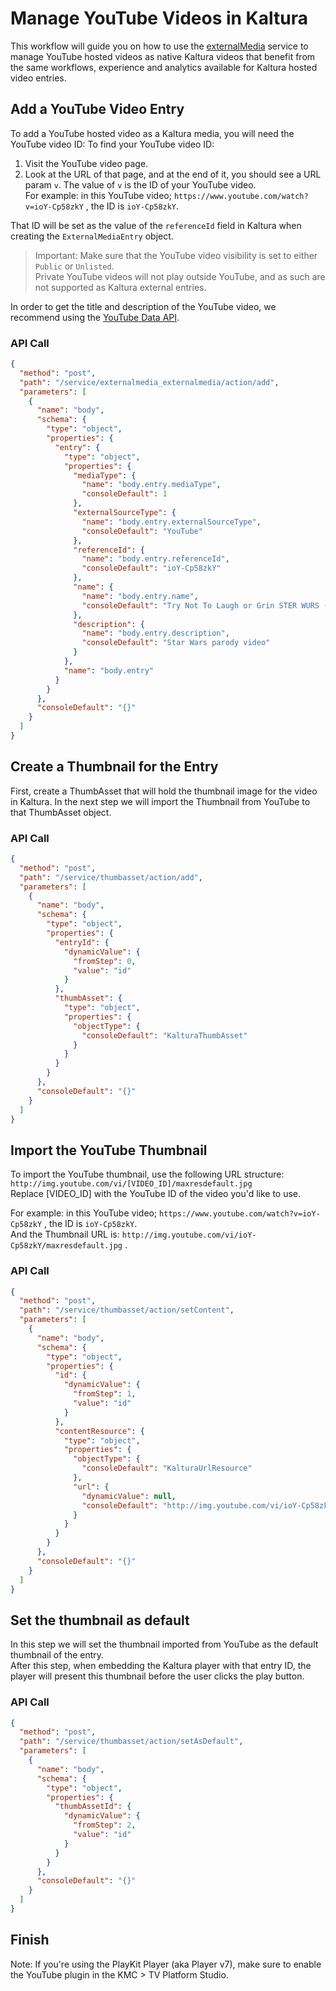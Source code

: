 <!--METADATA
{
  "summary": "Using ExternalMediaEntry to natively manage YouTube videos as Kaltura video entries, including support for all interactivity, analytics and enrichment capabilities, while keeping the video hosted and delivered by YouTube. The video will be played inside the Kaltura player (wrapping the YouTube chrome-less player)."
}
-->

# Manage YouTube Videos in Kaltura
This workflow will guide you on how to use the [externalMedia](https://developer.kaltura.com/api-docs/service/externalMedia) service to manage YouTube hosted videos as native Kaltura videos that benefit from the same workflows, experience and analytics available for Kaltura hosted video entries.

## Add a YouTube Video Entry
To add a YouTube hosted video as a Kaltura media, you will need the YouTube video ID:
To find your YouTube video ID: 

1. Visit the YouTube video page. 
2. Look at the URL of that page, and at the end of it, you should see a URL param `v`.   The value of `v` is the ID of your YouTube video.   
For example: in this YouTube video; `https://www.youtube.com/watch?v=ioY-Cp58zkY` , the ID is `ioY-Cp58zkY`.

That ID will be set as the value of the `referenceId` field in Kaltura when creating the `ExternalMediaEntry` object.

> Important: Make sure that the YouTube video visibility is set to either `Public` or `Unlisted`.   
> Private YouTube videos will not play outside YouTube, and as such are not supported as Kaltura external entries.

In order to get the title and description of the YouTube video, we recommend using the [YouTube Data API](https://developers.google.com/youtube/v3/getting-started).

### API Call
```json
{
  "method": "post",
  "path": "/service/externalmedia_externalmedia/action/add",
  "parameters": [
    {
      "name": "body",
      "schema": {
        "type": "object",
        "properties": {
          "entry": {
            "type": "object",
            "properties": {
              "mediaType": {
                "name": "body.entry.mediaType",
                "consoleDefault": 1
              },
              "externalSourceType": {
                "name": "body.entry.externalSourceType",
                "consoleDefault": "YouTube"
              },
              "referenceId": {
                "name": "body.entry.referenceId",
                "consoleDefault": "ioY-Cp58zkY"
              },
              "name": {
                "name": "body.entry.name",
                "consoleDefault": "Try Not To Laugh or Grin STER WURS (BEST OF) - Star Wars parody"
              },
              "description": {
                "name": "body.entry.description",
                "consoleDefault": "Star Wars parody video"
              }
            },
            "name": "body.entry"
          }
        }
      },
      "consoleDefault": "{}"
    }
  ]
}
```

## Create a Thumbnail for the Entry
First, create a ThumbAsset that will hold the thumbnail image for the video in Kaltura. In the next step we will import the Thumbnail from YouTube to that ThumbAsset object.

### API Call
```json
{
  "method": "post",
  "path": "/service/thumbasset/action/add",
  "parameters": [
    {
      "name": "body",
      "schema": {
        "type": "object",
        "properties": {
          "entryId": {
            "dynamicValue": {
              "fromStep": 0,
              "value": "id"
            }
          },
          "thumbAsset": {
            "type": "object",
            "properties": {
              "objectType": {
                "consoleDefault": "KalturaThumbAsset"
              }
            }
          }
        }
      },
      "consoleDefault": "{}"
    }
  ]
}
```

## Import the YouTube Thumbnail
To import the YouTube thumbnail, use the following URL structure:  
`http://img.youtube.com/vi/[VIDEO_ID]/maxresdefault.jpg`   
Replace [VIDEO_ID] with the YouTube ID of the video you'd like to use.

For example: in this YouTube video; `https://www.youtube.com/watch?v=ioY-Cp58zkY` , the ID is `ioY-Cp58zkY`.   
And the Thumbnail URL is: `http://img.youtube.com/vi/ioY-Cp58zkY/maxresdefault.jpg`   .

### API Call
```json
{
  "method": "post",
  "path": "/service/thumbasset/action/setContent",
  "parameters": [
    {
      "name": "body",
      "schema": {
        "type": "object",
        "properties": {
          "id": {
            "dynamicValue": {
              "fromStep": 1,
              "value": "id"
            }
          },
          "contentResource": {
            "type": "object",
            "properties": {
              "objectType": {
                "consoleDefault": "KalturaUrlResource"
              },
              "url": {
                "dynamicValue": null,
                "consoleDefault": "http://img.youtube.com/vi/ioY-Cp58zkY/maxresdefault.jpg"
              }
            }
          }
        }
      },
      "consoleDefault": "{}"
    }
  ]
}
```

## Set the thumbnail as default
In this step we will set the thumbnail imported from YouTube as the default thumbnail of the entry.     
After this step, when embedding the Kaltura player with that entry ID, the player will present this thumbnail before the user clicks the play button.

### API Call
```json
{
  "method": "post",
  "path": "/service/thumbasset/action/setAsDefault",
  "parameters": [
    {
      "name": "body",
      "schema": {
        "type": "object",
        "properties": {
          "thumbAssetId": {
            "dynamicValue": {
              "fromStep": 2,
              "value": "id"
            }
          }
        }
      },
      "consoleDefault": "{}"
    }
  ]
}
```

## Finish
Note: If you're using the PlayKit Player (aka Player v7), make sure to enable the YouTube plugin in the KMC > TV Platform Studio.